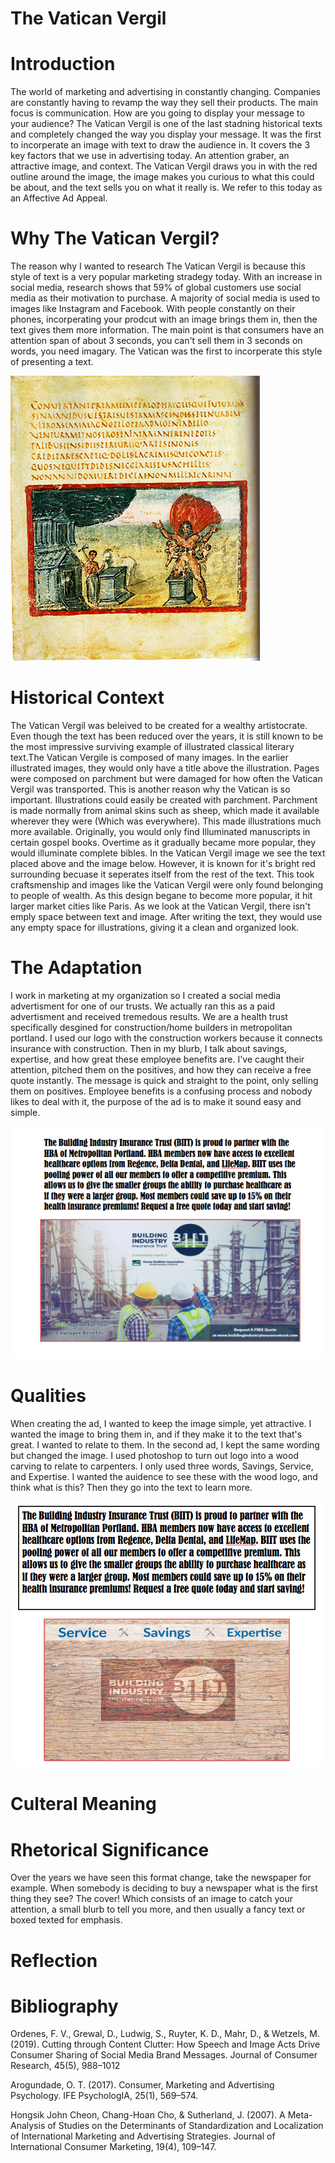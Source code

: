 # The Vatican Vergil
# Introduction
The world of marketing and advertising in constantly changing. Companies are constantly having to revamp the way they sell their products. The main focus is communication. How are you going to display your message to your audience? The Vatican Vergil is one of the last stadning historical texts and completely changed the way you display your message. It was the first to incorperate an image with text to draw the audience in. It covers the 3 key factors that we use in advertising today. An attention graber, an attractive image, and context. The Vatican Vergil draws you in with the red outline around the image, the image makes you curious to what this could be about, and the text sells you on what it really is. We refer to this today as an Affective Ad Appeal.

# Why The Vatican Vergil?
The reason why I wanted to research The Vatican Vergil is because this style of text is a very popular marketing stradegy today. With an increase in social media, research shows that 59% of global customers use social media as their motivation to purchase. A majority of social media is used to images like Instagram and Facebook. With people constantly on their phones, incorperating your prodcut with an image brings them in, then the text gives them more information. The main point is that consumers have an attention span of about 3 seconds, you can't sell them in 3 seconds on words, you need imagary. The Vatican was the first to incorperate this style of presenting a text. 

![Vaitcan](Vatican.png)




# Historical Context
The Vatican Vergil was beleived to be created for a wealthy artistocrate. Even though the text has been reduced over the years, it is still known to be the most impressive surviving example of illustrated classical literary text.The Vatican Vergile is composed of many images. In the earlier illustrated images, they would only have a title above the illustration. Pages were composed on parchment but were damaged for how often the Vatican Vergil was transported. This is another reason why the Vatican is so important. Illustrations could easily be created with parchment. Parchment is made normally from animal skins such as sheep, which made it available wherever they were (Which was everywhere). This made illustrations much more available. Originally, you would only find Illuminated manuscripts in certain gospel books. Overtime as it gradually became more popular, they would illuminate complete bibles. In the Vatican Vergil image we see the text placed above and the image below. However, it is known for it's bright red surrounding becuase it seperates itself from the rest of the text. This took craftsmenship and images like the Vatican Vergil were only found belonging to people of wealth. As this design begane to become more popular, it hit larger market cities like Paris. As we look at the Vatican Vergil, there isn't emply space between text and image. After writing the text, they would use any empty space for illustrations, giving it a clean and organized look.


# The Adaptation
I work in marketing at my organization so I created a social media advertisment for one of our trusts. We actually ran this as a paid advertisment and received tremedous results. We are a health trust specifically desgined for construction/home builders in metropolitan portland. I used our logo with the construction workers because it connects insurance with construction. Then in my blurb, I talk about savings, expertise, and how great these employee benefits are. I've caught their attention, pitched them on the positives, and how they can receive a free quote instantly. The message is quick and straight to the point, only selling them on positives. Employee benefits is a confusing process and nobody likes to deal with it, the purpose of the ad is to make it sound easy and simple.

![biit](biit.png)

# Qualities
When creating the ad, I wanted to keep the image simple, yet attractive. I wanted the image to bring them in, and if they make it to the text that's great. I wanted to relate to them. In the second ad, I kept the same wording but changed the image. I used photoshop to turn out logo into a wood carving to relate to carpenters. I only used three words, Savings, Service, and Expertise. I wanted the auidence to see these with the wood logo, and think what is this? Then they go into the text to learn more. 

![biitad](biitad.png)


# Culteral Meaning


# Rhetorical Significance
Over the years we have seen this format change, take the newspaper for example. When somebody is deciding to buy a newspaper what is the first thing they see? The cover! Which consists of an image to catch your attention, a small blurb to tell you more, and then usually a fancy text or boxed texted for emphasis.


# Reflection

# Bibliography
Ordenes, F. V., Grewal, D., Ludwig, S., Ruyter, K. D., Mahr, D., & Wetzels, M. (2019). Cutting through Content Clutter: How Speech and Image Acts Drive Consumer Sharing of Social Media Brand Messages. Journal of Consumer Research, 45(5), 988–1012

Arogundade, O. T. (2017). Consumer, Marketing and Advertising Psychology. IFE PsychologIA, 25(1), 569–574. 

Hongsik John Cheon, Chang-Hoan Cho, & Sutherland, J. (2007). A Meta-Analysis of Studies on the Determinants of Standardization and Localization of International Marketing and Advertising Strategies. Journal of International Consumer Marketing, 19(4), 109–147.


